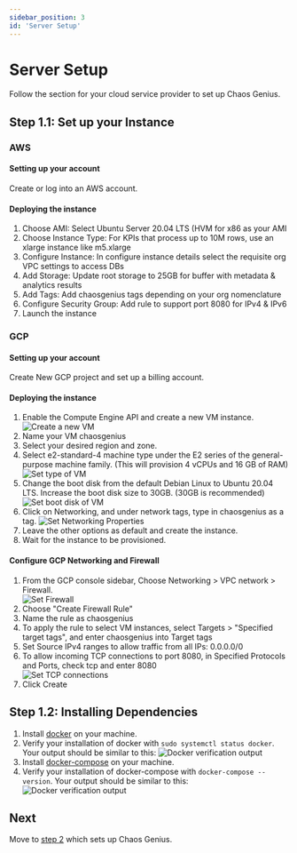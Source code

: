 ```yaml
---
sidebar_position: 3
id: 'Server Setup'
---
```


# Server Setup

Follow the section for your cloud service provider to set up Chaos Genius.

## Step 1.1: Set up your Instance

### AWS

#### Setting up your account

Create or log into an AWS account.

#### Deploying the instance

1. Choose AMI: Select Ubuntu Server 20.04 LTS (HVM for x86 as your AMI
2. Choose Instance Type: For KPIs that process up to 10M rows, use an xlarge instance like m5.xlarge
3. Configure Instance: In configure instance details select the requisite org VPC settings to access DBs
4. Add Storage: Update root storage to 25GB for buffer with metadata & analytics results
5. Add Tags: Add chaosgenius tags depending on your org nomenclature
6. Configure Security Group: Add rule to support port 8080 for IPv4 & IPv6
7. Launch the instance

### GCP

#### Setting up your account

Create New GCP project and set up a billing account.

#### Deploying the instance

1. Enable the Compute Engine API and create a new VM instance.
    ![Create a new VM](/img/Setup/GCP/create-vm.png)
2. Name your VM chaosgenius
3. Select your desired region and zone.
4. Select e2-standard-4 machine type under the E2 series of the general-purpose machine family. (This will provision 4 vCPUs and 16 GB of RAM)
    ![Set type of VM](/img/Setup/GCP/vm-type.png)
5. Change the boot disk from the default Debian Linux to Ubuntu 20.04 LTS. Increase the boot disk size to 30GB. (30GB is recommended)
    ![Set boot disk of VM](/img/Setup/GCP/vm-disk.png)
6. Click on Networking, and under network tags, type in chaosgenius as a tag.
    ![Set Networking Properties](/img/Setup/GCP/vm-network.png)
7. Leave the other options as default and create the instance.
8. Wait for the instance to be provisioned.

#### Configure GCP Networking and Firewall

1. From the GCP console sidebar, Choose Networking > VPC network > Firewall.  
   ![Set Firewall](/img/Setup/GCP/vm-firewall.png)
2. Choose "Create Firewall Rule"
3. Name the rule as chaosgenius
4. To apply the rule to select VM instances, select Targets > "Specified target tags", and enter chaosgenius into Target tags
5. Set Source IPv4 ranges to allow traffic from all IPs: 0.0.0.0/0
6. To allow incoming TCP connections to port 8080, in Specified Protocols and Ports, check tcp and enter 8080  
   ![Set TCP connections](/img/Setup/GCP/vm-tcp.png)
7. Click Create


## Step 1.2: Installing Dependencies

1. Install [docker](https://docs.docker.com/engine/install/ubuntu/) on your machine.
2. Verify your installation of docker with `sudo systemctl status docker`.
    Your output should be similar to this:
    ![Docker verification output](/img/Setup/docker-output.png)
3. Install [docker-compose](https://docs.docker.com/compose/install/) on your machine.
4. Verify your installation of docker-compose with `docker-compose --version`.
    Your output should be similar to this:
    ![Docker verification output](/img/Setup/docker-compose-output.png)

## Next

Move to [step 2](#) which sets up Chaos Genius.
